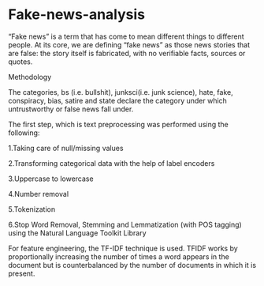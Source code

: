 # Fake-news-analysis

“Fake news” is a term that has come to mean different things to different people. At its core, we are defining “fake news” as those news stories that are false: the story itself is fabricated, with no verifiable facts, sources or quotes.

Methodology

The categories, bs (i.e. bullshit), junksci(i.e. junk science), hate, fake, conspiracy, bias, satire and state declare the category under which untrustworthy or false news fall under.

The first step, which is text preprocessing was performed using the following:

1.Taking care of null/missing values

2.Transforming categorical data with the help of label encoders

3.Uppercase to lowercase

4.Number removal

5.Tokenization

6.Stop Word Removal, Stemming and Lemmatization (with POS tagging) using the Natural Language Toolkit Library

For feature engineering, the TF-IDF technique is used. TFIDF works by proportionally increasing the number of times a word appears in the document but is counterbalanced by the number of documents in which it is present.
